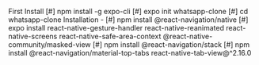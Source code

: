 First Install
[#] npm install -g expo-cli
[#] expo init whatsapp-clone
[#]  cd whatsapp-clone
Installation -
 [#] npm install @react-navigation/native
 [#] expo install react-native-gesture-handler react-native-reanimated react-native-screens react-native-safe-area-context @react-native-community/masked-view
 [#] npm install @react-navigation/stack
 [#] npm install @react-navigation/material-top-tabs react-native-tab-view@^2.16.0
